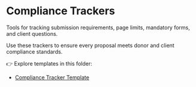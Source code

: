 # Compliance Trackers

Tools for tracking submission requirements, page limits, mandatory forms, and client questions.

Use these trackers to ensure every proposal meets donor and client compliance standards.

👉 Explore templates in this folder:
- [Compliance Tracker Template](Compliance%20Tracker%20Template.md)
